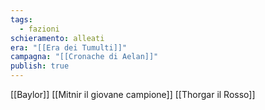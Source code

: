 ```yaml
---
tags:
  - fazioni
schieramento: alleati
era: "[[Era dei Tumulti]]"
campagna: "[[Cronache di Aelan]]"
publish: true
---
```


[[Baylor]]
[[Mitnir il giovane campione]]
[[Thorgar il Rosso]]